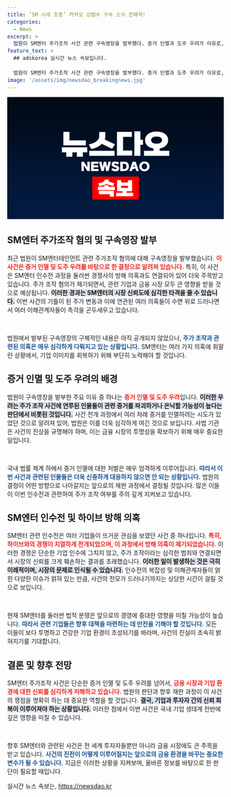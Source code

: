 ```yaml
---
title: ‘SM 시세 조종’ 카카오 김범수 구속 소식 전해져!
categories:
  - News
excerpt: >
  법원이 SM엔터 주가조작 사건 관련 구속영장을 발부했다. 증거 인멸과 도주 우려가 이유로, 지난해 인수전에서의 의도적 고가 매수 및 경쟁사 하이브의 방해 의혹이 수면 위로 떠오르고 있다. 이 사건의 전말이 궁금하다!
feature_text: >
  ## adskorea 실시간 뉴스 속보입니다.

  법원이 SM엔터 주가조작 사건 관련 구속영장을 발부했다. 증거 인멸과 도주 우려가 이유로, 지난해 인수전에서의 의도적 고가 매수 및 경쟁사 하이브의 방해 의혹이 수면 위로 떠오르고 있다. 이 사건의 전말이 궁금하다!
image: '/assets/img/newsdao_breakingnews.jpg'
---
```


<p><img src="/assets/img/newsdao_breakingnews.jpg" alt="adskorea 속보" /></p>

<h2 data-ke-size="size26">SM엔터 주가조작 혐의 및 구속영장 발부</h2>

<p data-ke-size="size16">최근 법원이 SM엔터테인먼트 관련 주가조작 혐의에 대해 구속영장을 발부했습니다. <b><span style="color: #ee2323;">이 사건은 증거 인멸 및 도주 우려를 바탕으로 한 결정으로 알려져 있습니다.</span></b> 특히, 이 사건은 SM엔터 인수전 과정을 둘러싼 경쟁사의 방해 의혹과도 연결되어 있어 더욱 주목받고 있습니다. 주가 조작 혐의가 제기되면서, 관련 기업과 금융 시장 모두 큰 영향을 받을 것으로 예상됩니다. <b><span style="background-color: #21538527;">이러한 경과는 SM엔터의 시장 신뢰도에 심각한 타격을 줄 수 있습니다.</span></b> 이번 사건의 기틀이 된 주가 변동과 이에 연관된 여러 의혹들이 수면 위로 드러나면서 여러 이해관계자들이 촉각을 곤두세우고 있습니다.</p>

<p data-ke-size="size16">&nbsp;</p>

<p>법원에서 발부된 구속영장의 구체적인 내용은 아직 공개되지 않았으나, <b><span style="color: #1a5490;">주가 조작과 관련된 의혹은 매우 심각하게 다뤄지고 있는 상황입니다.</span></b> SM엔터는 여러 가지 의혹에 휘말린 상황에서, 기업 이미지를 회복하기 위해 부단히 노력해야 할 것입니다.</p>

<h2 data-ke-size="size26">증거 인멸 및 도주 우려의 배경</h2>

<p data-ke-size="size16">법원이 구속영장을 발부한 주요 이유 중 하나는 <b><span style="color: #ee2323;">증거 인멸 및 도주 우려</span></b>입니다. <b><span style="background-color: #21538527;">이러한 우려는 주가 조작 사건에 연루된 인물들이 관련 증거를 파괴하거나 은닉할 가능성이 높다는 판단에서 비롯된 것입니다.</span></b> 사건 전개 과정에서 여러 차례 증거를 인멸하려는 시도가 있었던 것으로 알려져 있어, 법원은 이를 더욱 심각하게 여긴 것으로 보입니다. 사법 기관은 사건의 진상을 규명해야 하며, 이는 금융 시장의 투명성을 확보하기 위해 매우 중요한 일입니다.</p>

<p data-ke-size="size16">&nbsp;</p>

<p>국내 법률 체계 하에서 증거 인멸에 대한 처벌은 매우 엄격하게 이루어집니다. <b><span style="color: #1a5490;">따라서 이번 사건과 관련된 인물들은 더욱 신중하게 대응하지 않으면 안 되는 상황입니다.</span></b> 법원의 결정이 어떤 방향으로 나아갈지는 앞으로의 재판 과정에서 결정될 것입니다. 많은 이들이 이번 인수전과 관련하여 주가 조작 여부를 주의 깊게 지켜보고 있습니다.</p>

<h2 data-ke-size="size26">SM엔터 인수전 및 하이브 방해 의혹</h2>

<p data-ke-size="size16">SM엔터 관련 인수전은 여러 기업들이 뜨거운 관심을 보였던 사건 중 하나입니다. <b><span style="color: #ee2323;">특히, 하이브와의 경쟁이 치열하게 전개되었으며, 이 과정에서 방해 의혹이 제기되었습니다.</span></b> 이러한 경쟁은 단순한 기업 인수에 그치지 않고, 주가 조작이라는 심각한 범죄와 연결되면서 시장의 신뢰를 크게 훼손하는 결과를 초래했습니다. <b><span style="background-color: #21538527;">이러한 일이 발생하는 것은 극히 이례적이며, 시장의 문제로 인식될 수 있습니다.</span></b> 인수전의 복잡성 및 이해관계자들이 얽힌 다양한 이슈가 얽혀 있는 만큼, 사건의 전모가 드러나기까지는 상당한 시간이 걸릴 것으로 보입니다.</p>

<p data-ke-size="size16">&nbsp;</p>

<p>현재 SM엔터를 둘러싼 법적 분쟁은 앞으로의 경영에 중대한 영향을 미칠 가능성이 높습니다. <b><span style="color: #1a5490;">따라서 관련 기업들은 향후 대책을 마련하는 데 만전을 기해야 할 것입니다.</span></b> 모든 이들이 보다 투명하고 건강한 기업 환경이 조성되기를 바라며, 사건의 진실이 조속히 밝혀지기를 기대합니다.</p>

<h2 data-ke-size="size26">결론 및 향후 전망</h2>

<p data-ke-size="size16">SM엔터 주가조작 사건은 단순한 증거 인멸 및 도주 우려를 넘어서, <b><span style="color: #ee2323;">금융 시장과 기업 환경에 대한 신뢰를 심각하게 저해하고 있습니다.</span></b> 법원의 판단과 향후 재판 과정이 이 사건의 쟁점을 명확히 하는 데 중요한 역할을 할 것입니다. <b><span style="background-color: #21538527;">결국, 기업과 투자자 간의 신뢰 회복이 이루어져야 하는 상황입니다.</span></b> 이러한 점에서 이번 사건은 국내 기업 생태계 전반에 깊은 영향을 미칠 수 있습니다.</p>

<p data-ke-size="size16">&nbsp;</p>

<p>향후 SM엔터와 관련된 사건은 전 세계 투자자들뿐만 아니라 금융 시장에도 큰 주목을 받고 있습니다. <b><span style="color: #1a5490;">사건의 진전이 어떻게 이루어질지는 앞으로의 금융 환경을 바꾸는 중요한 변수가 될 수 있습니다.</span></b> 지금은 이러한 상황을 지켜보며, 올바른 정보를 바탕으로 한 판단이 필요할 때입니다.</p>
실시간 뉴스 속보는, <a href="https://newsdao.kr" rel="dofollow">https://newsdao.kr</a>


